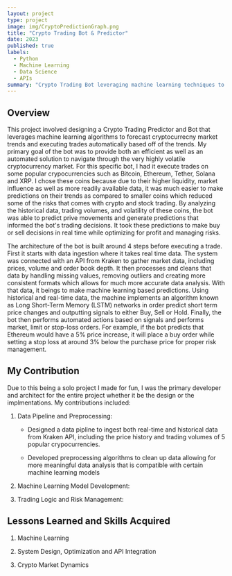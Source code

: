 ```yaml
---
layout: project
type: project
image: img/CryptoPredictionGraph.png
title: "Crypto Trading Bot & Predictor"
date: 2023
published: true
labels:
  - Python
  - Machine Learning
  - Data Science
  - APIs
summary: "Crypto Trading Bot leveraging machine learning techniques to forecast cryptocurrency stock trends and make trades"
---
```


## Overview

This project involved designing a Crypto Trading Predictor and Bot that leverages machine learning algorithms to forecast cryptocurrecny market trends and executing trades automatically based off of the trends. My primary goal of the bot was to provide both an efficient as well as an automated solution to navigate through the very highly volatile cryptocurrency market. For this specific bot, I had it execute trades on some popular crypocurrencies such as Bitcoin, Ethereum, Tether, Solana and XRP. I chose these coins because due to their higher liquidity, market influence as well as more readily available data, it was much easier to make predictions on their trends as compared to smaller coins which reduced some of the risks that comes with crypto and stock trading. By analyzing the historical data, trading volumes, and volatility of these coins, the bot was able to predict prive movements and generate predictions that informed the bot's trading decisions. It took these predictions to make buy or sell decisions in real time while optimizing for profit and managing risks. 

The architecture of the bot is built around 4 steps before executing a trade. First it starts with data ingestion where it takes real time data. The system was connected with an API from Kraken to gather market data, including prices, volume and order book depth. It then processes and cleans that data by handling missing values, removing outliers and creating more consistent formats which allows for much more accurate data analysis. With that data, it beings to make machine learning based predictions. Using historical and real-time data, the machine implements an algorithm known as Long Short-Term Memory (LSTM) networks in order predict short term price changes and outputting signals to either Buy, Sell or Hold. Finally, the bot then performs automated actions based on signals and performs market, limit or stop-loss orders. For example, if the bot predicts that Ethereum would have a 5% price increase, it will place a buy order while setting a stop loss at around 3% below the purchase price for proper risk management. 

## My Contribution

Due to this being a solo project I made for fun, I was the primary developer and architect for the entire project whether it be the design or the implmentations. My contributions included:

1. Data Pipeline and Preprocessing:

   - Designed a data pipline to ingest both real-time and historical data from Kraken API, including the price history and trading volumes of 5 popular crypocurrencies.

   - Developed preprocessing algorithms to clean up data allowing for more meaningful data analysis that is compatible with certain machine learning models

2. Machine Learning Model Development:

3. Trading Logic and Risk Management:

## Lessons Learned and Skills Acquired

1. Machine Learning

2. System Design, Optimization and API Integration

3. Crypto Market Dynamics




